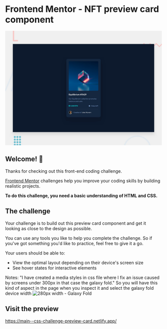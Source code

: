 # Frontend Mentor - NFT preview card component

![Design preview for the NFT preview card component coding challenge](./design/desktop-preview.jpg)

## Welcome! 👋

Thanks for checking out this front-end coding challenge.

[Frontend Mentor](https://www.frontendmentor.io) challenges help you improve your coding skills by building realistic projects.

**To do this challenge, you need a basic understanding of HTML and CSS.**

## The challenge

Your challenge is to build out this preview card component and get it looking as close to the design as possible.

You can use any tools you like to help you complete the challenge. So if you've got something you'd like to practice, feel free to give it a go.

Your users should be able to:

- View the optimal layout depending on their device's screen size
- See hover states for interactive elements


Notes:
"I have created a media styles in css file where I fix an issue caused by screens under 300px in that case the galaxy fold."
So you will have this kind of aspect in the page when you inspect it and select the galaxy fold device width
![280px width - Galaxy Fold](./design/Captura.JPG.jpg)


## Visit the preview
https://main--css-challenge-preview-card.netlify.app/